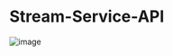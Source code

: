 # Stream-Service-API
![image](https://user-images.githubusercontent.com/20767077/138087851-a29d9b69-5246-4656-b12d-92ac63ceb1d4.png)

